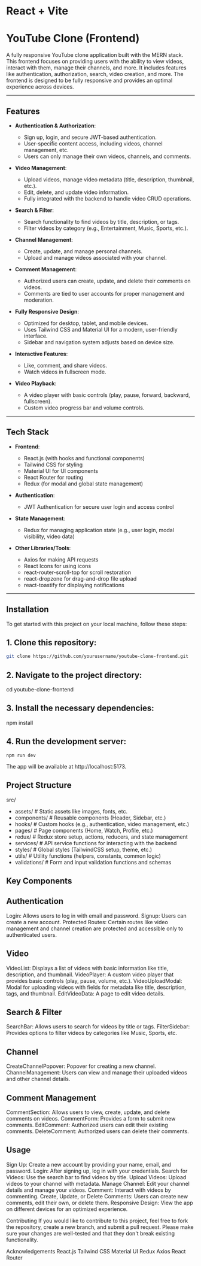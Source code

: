 # React + Vite

# YouTube Clone (Frontend)

A fully responsive YouTube clone application built with the MERN stack. This frontend focuses on providing users with the ability to view videos, interact with them, manage their channels, and more. It includes features like authentication, authorization, search, video creation, and more. The frontend is designed to be fully responsive and provides an optimal experience across devices.

---

## Features

- **Authentication & Authorization**:

  - Sign up, login, and secure JWT-based authentication.
  - User-specific content access, including videos, channel management, etc.
  - Users can only manage their own videos, channels, and comments.

- **Video Management**:

  - Upload videos, manage video metadata (title, description, thumbnail, etc.).
  - Edit, delete, and update video information.
  - Fully integrated with the backend to handle video CRUD operations.

- **Search & Filter**:
  - Search functionality to find videos by title, description, or tags.
  - Filter videos by category (e.g., Entertainment, Music, Sports, etc.).
- **Channel Management**:

  - Create, update, and manage personal channels.
  - Upload and manage videos associated with your channel.

- **Comment Management**:

  - Authorized users can create, update, and delete their comments on videos.
  - Comments are tied to user accounts for proper management and moderation.

- **Fully Responsive Design**:

  - Optimized for desktop, tablet, and mobile devices.
  - Uses Tailwind CSS and Material UI for a modern, user-friendly interface.
  - Sidebar and navigation system adjusts based on device size.

- **Interactive Features**:
  - Like, comment, and share videos.
  - Watch videos in fullscreen mode.
- **Video Playback**:
  - A video player with basic controls (play, pause, forward, backward, fullscreen).
  - Custom video progress bar and volume controls.

---

## Tech Stack

- **Frontend**:

  - React.js (with hooks and functional components)
  - Tailwind CSS for styling
  - Material UI for UI components
  - React Router for routing
  - Redux (for modal and global state management)

- **Authentication**:

  - JWT Authentication for secure user login and access control

- **State Management**:

  - Redux for managing application state (e.g., user login, modal visibility, video data)

- **Other Libraries/Tools**:
  - Axios for making API requests
  - React Icons for using icons
  - react-router-scroll-top for scroll restoration
  - react-dropzone for drag-and-drop file upload
  - react-toastify for displaying notifications

---

## Installation

To get started with this project on your local machine, follow these steps:

## 1. Clone this repository:

   ```bash
   git clone https://github.com/yourusername/youtube-clone-frontend.git
   ```

## 2. Navigate to the project directory:

cd youtube-clone-frontend

## 3. Install the necessary dependencies:

npm install

## 4. Run the development server:

    npm run dev

The app will be available at http://localhost:5173.

## Project Structure

src/
- assets/ # Static assets like images, fonts, etc.
- components/ # Reusable components (Header, Sidebar, etc.)
- hooks/ # Custom hooks (e.g., authentication, video management, etc.)
- pages/ # Page components (Home, Watch, Profile, etc.)
- redux/ # Redux store setup, actions, reducers, and state management
- services/ # API service functions for interacting with the backend
- styles/ # Global styles (TailwindCSS setup, theme, etc.)
- utils/ # Utility functions (helpers, constants, common logic)
- validations/ # Form and input validation functions and schemas

## Key Components

## Authentication
Login: Allows users to log in with email and password.
Signup: Users can create a new account.
Protected Routes: Certain routes like video management and channel creation are protected and accessible only to authenticated users.

## Video
VideoList: Displays a list of videos with basic information like title, description, and thumbnail.
VideoPlayer: A custom video player that provides basic controls (play, pause, volume, etc.).
VideoUploadModal: Modal for uploading videos with fields for metadata like title, description, tags, and thumbnail.
EditVideoData: A page to edit video details.

## Search & Filter
SearchBar: Allows users to search for videos by title or tags.
FilterSidebar: Provides options to filter videos by categories like Music, Sports, etc.

## Channel
CreateChannelPopover: Popover for creating a new channel.
ChannelManagement: Users can view and manage their uploaded videos and other channel details.

## Comment Management
CommentSection: Allows users to view, create, update, and delete comments on videos.
CommentForm: Provides a form to submit new comments.
EditComment: Authorized users can edit their existing comments.
DeleteComment: Authorized users can delete their comments.

## Usage
Sign Up: Create a new account by providing your name, email, and password.
Login: After signing up, log in with your credentials.
Search for Videos: Use the search bar to find videos by title.
Upload Videos: Upload videos to your channel with metadata.
Manage Channel: Edit your channel details and manage your videos.
Comment: Interact with videos by commenting.
Create, Update, or Delete Comments: Users can create new comments, edit their own, or delete them.
Responsive Design: View the app on different devices for an optimized experience.

Contributing
If you would like to contribute to this project, feel free to fork the repository, create a new branch, and submit a pull request. Please make sure your changes are well-tested and that they don't break existing functionality.

Acknowledgements
React.js
Tailwind CSS
Material UI
Redux
Axios
React Router
